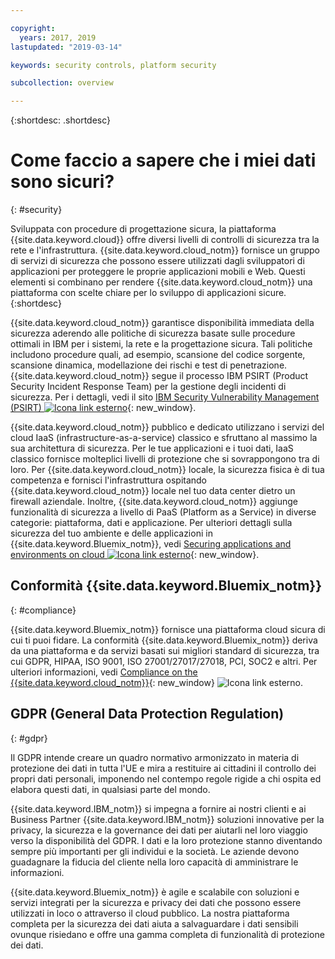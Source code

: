 ```yaml
---

copyright:
  years: 2017, 2019
lastupdated: "2019-03-14"

keywords: security controls, platform security

subcollection: overview

---
```


{:shortdesc: .shortdesc}

# Come faccio a sapere che i miei dati sono sicuri?
{: #security}

Sviluppata con procedure di progettazione sicura, la piattaforma {{site.data.keyword.cloud}} offre diversi livelli di controlli di sicurezza tra
la rete e l'infrastruttura. {{site.data.keyword.cloud_notm}} fornisce un gruppo di servizi di sicurezza che possono essere utilizzati dagli sviluppatori di applicazioni per proteggere le proprie applicazioni mobili e Web. Questi elementi si combinano per rendere {{site.data.keyword.cloud_notm}} una piattaforma con scelte chiare
per lo sviluppo di applicazioni sicure.
{:shortdesc}

{{site.data.keyword.cloud_notm}} garantisce disponibilità immediata della sicurezza aderendo alle politiche di sicurezza basate sulle procedure ottimali in IBM per i sistemi, la rete e la progettazione sicura. Tali politiche includono
procedure quali, ad esempio, scansione del codice sorgente, scansione dinamica, modellazione dei rischi e test di penetrazione. {{site.data.keyword.cloud_notm}} segue il processo IBM PSIRT (Product Security Incident Response Team) per la gestione degli
incidenti di sicurezza. Per i dettagli, vedi il sito [IBM Security Vulnerability Management (PSIRT) ![Icona link esterno](../icons/launch-glyph.svg "Icona link esterno")](https://www.ibm.com/security/secure-engineering/process.html){: new_window}.

{{site.data.keyword.cloud_notm}} pubblico e dedicato utilizzano i servizi del cloud IaaS (infrastructure-as-a-service) classico e sfruttano al massimo la sua architettura di sicurezza. Per le tue applicazioni e i tuoi dati, IaaS classico fornisce molteplici livelli di protezione che si sovrappongono tra di loro. Per {{site.data.keyword.cloud_notm}} locale, la sicurezza fisica è di tua competenza e fornisci l'infrastruttura ospitando {{site.data.keyword.cloud_notm}} locale nel tuo data center dietro un firewall aziendale. Inoltre, {{site.data.keyword.cloud_notm}} aggiunge funzionalità di sicurezza a livello di PaaS (Platform as a Service) in diverse categorie: piattaforma, dati e applicazione. Per ulteriori dettagli sulla sicurezza del tuo ambiente e delle applicazioni in {{site.data.keyword.Bluemix_notm}}, vedi [Securing applications and environments on cloud ![Icona link esterno](../icons/launch-glyph.svg "Icona link esterno")](https://www.ibm.com/cloud/garage/architectures/securityArchitecture){: new_window}.

## Conformità {{site.data.keyword.Bluemix_notm}}
{: #compliance}

{{site.data.keyword.Bluemix_notm}} fornisce una piattaforma cloud sicura di cui ti puoi fidare. La conformità {{site.data.keyword.Bluemix_notm}} deriva da una piattaforma e da servizi basati sui migliori standard di sicurezza, tra cui GDPR, HIPAA, ISO 9001, ISO 27001/27017/27018, PCI, SOC2 e altri. Per ulteriori informazioni, vedi [Compliance on the {{site.data.keyword.cloud_notm}}](https://www.ibm.com/cloud/compliance){: new_window} ![Icona link esterno](../icons/launch-glyph.svg "Icona link esterno").

## GDPR (General Data Protection Regulation)
{: #gdpr}

Il GDPR intende creare un quadro normativo armonizzato in materia di protezione dei dati in tutta l'UE e mira a restituire ai cittadini il controllo dei propri dati personali, imponendo nel contempo regole rigide a chi ospita ed elabora questi dati, in qualsiasi parte del mondo. 

{{site.data.keyword.IBM_notm}} si impegna a fornire ai nostri clienti e ai Business Partner {{site.data.keyword.IBM_notm}} soluzioni innovative per la privacy, la sicurezza e la governance dei dati per aiutarli nel loro viaggio verso la disponibilità del GDPR. I dati e la loro protezione stanno diventando sempre più importanti per gli individui e la società. Le aziende devono guadagnare la fiducia del cliente nella loro capacità di amministrare le informazioni. 

{{site.data.keyword.Bluemix_notm}} è agile e scalabile con soluzioni e servizi integrati per la sicurezza e privacy dei dati che possono essere utilizzati in loco o attraverso il cloud pubblico. La nostra piattaforma completa per la sicurezza dei dati aiuta a salvaguardare i dati sensibili ovunque risiedano e offre una gamma completa di funzionalità di protezione dei dati.
